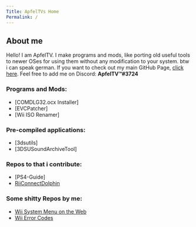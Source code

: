 ```yaml
---
Title: ApfelTVs Home
Permalink: /
---
```

## About me
Hello! I am ApfelTV. I make programs and mods, like porting old useful tools to newer OSes for using them without any modification to your system. btw i can speak german. If you want to check out my main GitHub Page, [click here](https://github.com/ApfelTV).
Feel free to add me on Discord: **ApfelTV™#3724**

### Programs and Mods:
- [COMDLG32.ocx Installer]
- [EVCPatcher]
- [Wii ISO Renamer]

### Pre-compiled applications:
- [3dsutils]
- [3DSUSoundArchiveTool]

### Repos to that i contribute:
- [PS4-Guide]
- [RiiConnectDolphin](https://dismissedguy.github.io/)

### Some shitty Repos by me:
- [Wii System Menu on the Web](https://apfeltv.github.io/wii-sysmenu/)
- [Wii Error Codes](https://github.com/ApfelTV/Wii-Error-Documentation)
